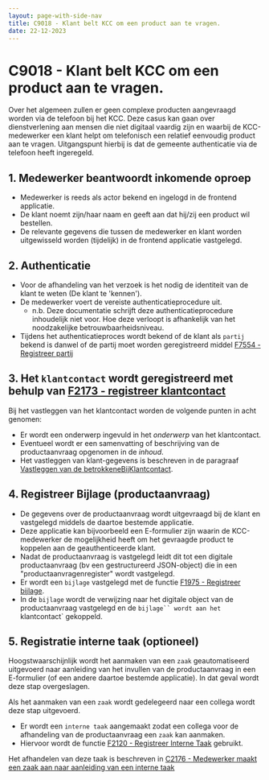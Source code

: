 ```yaml
---
layout: page-with-side-nav
title: C9018 - Klant belt KCC om een product aan te vragen.
date: 22-12-2023
---
```


# C9018 - Klant belt KCC om een product aan te vragen.

Over het algemeen zullen er geen complexe producten aangevraagd worden via de telefoon bij het KCC. 
Deze casus kan gaan over dienstverlening aan mensen die niet digitaal vaardig zijn en waarbij de 
KCC-medewerker een klant helpt om telefonisch een relatief eenvoudig product aan te vragen. 
Uitgangspunt hierbij is dat de gemeente authenticatie via de telefoon heeft ingeregeld. 

## 1. Medewerker beantwoordt inkomende oproep

- Medewerker is reeds als actor bekend en ingelogd in de frontend applicatie.
- De klant noemt zijn/haar naam en geeft aan dat hij/zij een product wil bestellen.
- De relevante gegevens die tussen de medewerker en klant worden uitgewisseld worden (tijdelijk) in de frontend applicatie vastgelegd.

## 2. Authenticatie

- Voor de afhandeling van het verzoek is het nodig de identiteit van de klant te weten (De klant te 'kennen').
- De medewerker voert de vereiste authenticatieprocedure uit.
  - n.b. Deze documentatie schrijft deze authenticatieprocedure inhoudelijk niet voor. Hoe deze verloopt is afhankelijk van het noodzakelijke betrouwbaarheidsniveau.
- Tijdens het authenticatieproces wordt bekend of de klant als `partij` bekend is danwel of de partij moet worden geregistreerd middel [F7554 - Registreer partij](./7554.md)

## 3. Het `klantcontact`  wordt geregistreerd met behulp van [F2173 - registreer klantcontact](./2173)

Bij het vastleggen van het klantcontact worden de volgende punten in acht genomen:

- Er wordt een onderwerp ingevuld in het *onderwerp* van het klantcontact.
- Eventueel wordt er een samenvatting of beschrijving van de productaanvraag opgenomen in de *inhoud*.
- Het vastleggen van klant-gegevens is beschreven in de paragraaf  [Vastleggen van de betrokkeneBijKlantcontact](./2173.md#vastleggen-betrokkenebijklantcontact).
   
## 4. Registreer Bijlage (productaanvraag)

- De gegevens over de productaanvraag wordt uitgevraagd bij de klant en vastgelegd middels de daartoe bestemde applicatie.
- Deze applicatie kan bijvoorbeeld een E-formulier zijn waarin de KCC-medewerker de mogelijkheid heeft om het gevraagde product te koppelen aan de geauthenticeerde klant. 
- Nadat de productaanvraag is vastgelegd leidt dit tot een digitale productaanvraag (bv een gestructureerd JSON-object) die in een "productaanvragenregister" wordt vastgelegd.
- Er wordt een `bijlage` vastgelegd met de functie [F1975 - Registreer bijlage](./1975.md).
- In de `bijlage` wordt de verwijzing naar het digitale object van de productaanvraag vastgelegd en de `bijlage`` wordt aan het `klantcontact` gekoppeld.

## 5. Registratie interne taak (optioneel)

Hoogstwaarschijnlijk wordt het aanmaken van een `zaak` geautomatiseerd uitgevoerd naar aanleiding van het invullen van de productaanvraag in een E-formulier (of een andere daartoe bestemde applicatie). In dat geval wordt deze stap overgeslagen. 

Als het aanmaken van een `zaak` wordt gedelegeerd naar een collega wordt deze stap uitgevoerd. 

- Er wordt een `interne taak` aangemaakt zodat een collega voor de afhandeling van de productaanvraag een `zaak` kan aanmaken.
- Hiervoor wordt de functie [F2120 - Registreer Interne Taak](./2120) gebruikt.

Het afhandelen van deze taak is beschreven in [C2176 - Medewerker maakt een zaak aan naar aanleiding van een interne taak](./2176.md)
